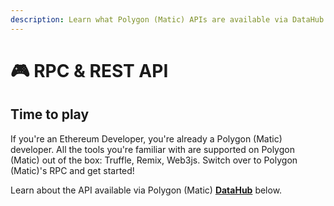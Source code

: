 ```yaml
---
description: Learn what Polygon (Matic) APIs are available via DataHub and how to use them
---
```


# 🎮 RPC & REST API

## Time to play 

If you're an Ethereum Developer, you're already a Polygon (Matic) developer. All the tools you're familiar with are supported on Polygon (Matic) out of the box: Truffle, Remix, Web3js. Switch over to Polygon (Matic)'s RPC and get started!

Learn about the API available via Polygon (Matic) [**DataHub**](https://datahub.figment.io/sign_up?service=matic) below.



